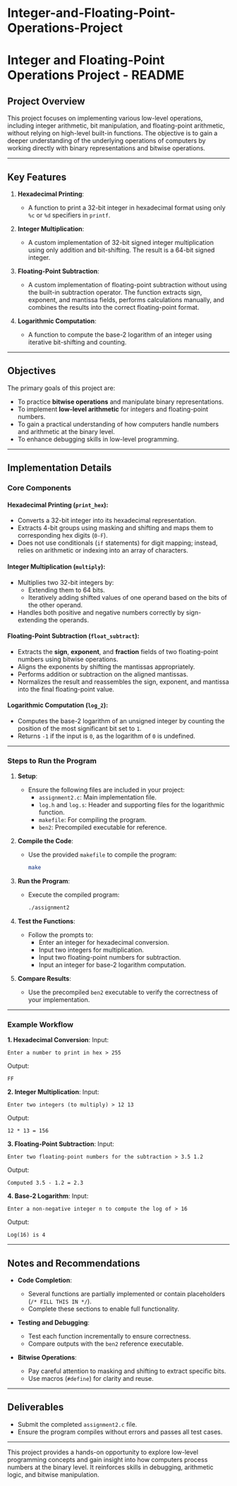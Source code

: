 # Integer-and-Floating-Point-Operations-Project

# Integer and Floating-Point Operations Project - README

## Project Overview
This project focuses on implementing various low-level operations, including integer arithmetic, bit manipulation, and floating-point arithmetic, without relying on high-level built-in functions. The objective is to gain a deeper understanding of the underlying operations of computers by working directly with binary representations and bitwise operations.

---

## Key Features
1. **Hexadecimal Printing**:
   - A function to print a 32-bit integer in hexadecimal format using only `%c` or `%d` specifiers in `printf`.

2. **Integer Multiplication**:
   - A custom implementation of 32-bit signed integer multiplication using only addition and bit-shifting. The result is a 64-bit signed integer.

3. **Floating-Point Subtraction**:
   - A custom implementation of floating-point subtraction without using the built-in subtraction operator. The function extracts sign, exponent, and mantissa fields, performs calculations manually, and combines the results into the correct floating-point format.

4. **Logarithmic Computation**:
   - A function to compute the base-2 logarithm of an integer using iterative bit-shifting and counting.

---

## Objectives
The primary goals of this project are:
- To practice **bitwise operations** and manipulate binary representations.
- To implement **low-level arithmetic** for integers and floating-point numbers.
- To gain a practical understanding of how computers handle numbers and arithmetic at the binary level.
- To enhance debugging skills in low-level programming.

---

## Implementation Details

### **Core Components**

#### **Hexadecimal Printing (`print_hex`)**:
- Converts a 32-bit integer into its hexadecimal representation.
- Extracts 4-bit groups using masking and shifting and maps them to corresponding hex digits (`0-F`).
- Does not use conditionals (`if` statements) for digit mapping; instead, relies on arithmetic or indexing into an array of characters.

#### **Integer Multiplication (`multiply`)**:
- Multiplies two 32-bit integers by:
  - Extending them to 64 bits.
  - Iteratively adding shifted values of one operand based on the bits of the other operand.
- Handles both positive and negative numbers correctly by sign-extending the operands.

#### **Floating-Point Subtraction (`float_subtract`)**:
- Extracts the **sign**, **exponent**, and **fraction** fields of two floating-point numbers using bitwise operations.
- Aligns the exponents by shifting the mantissas appropriately.
- Performs addition or subtraction on the aligned mantissas.
- Normalizes the result and reassembles the sign, exponent, and mantissa into the final floating-point value.

#### **Logarithmic Computation (`log_2`)**:
- Computes the base-2 logarithm of an unsigned integer by counting the position of the most significant bit set to `1`.
- Returns `-1` if the input is `0`, as the logarithm of `0` is undefined.

---

### **Steps to Run the Program**
1. **Setup**:
   - Ensure the following files are included in your project:
     - `assignment2.c`: Main implementation file.
     - `log.h` and `log.s`: Header and supporting files for the logarithmic function.
     - `makefile`: For compiling the program.
     - `ben2`: Precompiled executable for reference.

2. **Compile the Code**:
   - Use the provided `makefile` to compile the program:
     ```bash
     make
     ```

3. **Run the Program**:
   - Execute the compiled program:
     ```bash
     ./assignment2
     ```

4. **Test the Functions**:
   - Follow the prompts to:
     - Enter an integer for hexadecimal conversion.
     - Input two integers for multiplication.
     - Input two floating-point numbers for subtraction.
     - Input an integer for base-2 logarithm computation.

5. **Compare Results**:
   - Use the precompiled `ben2` executable to verify the correctness of your implementation.

---

### **Example Workflow**

**1. Hexadecimal Conversion**:
Input:
```
Enter a number to print in hex > 255
```
Output:
```
FF
```

**2. Integer Multiplication**:
Input:
```
Enter two integers (to multiply) > 12 13
```
Output:
```
12 * 13 = 156
```

**3. Floating-Point Subtraction**:
Input:
```
Enter two floating-point numbers for the subtraction > 3.5 1.2
```
Output:
```
Computed 3.5 - 1.2 = 2.3
```

**4. Base-2 Logarithm**:
Input:
```
Enter a non-negative integer n to compute the log of > 16
```
Output:
```
Log(16) is 4
```

---

## Notes and Recommendations

- **Code Completion**:
  - Several functions are partially implemented or contain placeholders (`/* FILL THIS IN */`).
  - Complete these sections to enable full functionality.

- **Testing and Debugging**:
  - Test each function incrementally to ensure correctness.
  - Compare outputs with the `ben2` reference executable.

- **Bitwise Operations**:
  - Pay careful attention to masking and shifting to extract specific bits.
  - Use macros (`#define`) for clarity and reuse.

---

## Deliverables
- Submit the completed `assignment2.c` file.
- Ensure the program compiles without errors and passes all test cases.

---

This project provides a hands-on opportunity to explore low-level programming concepts and gain insight into how computers process numbers at the binary level. It reinforces skills in debugging, arithmetic logic, and bitwise manipulation.
